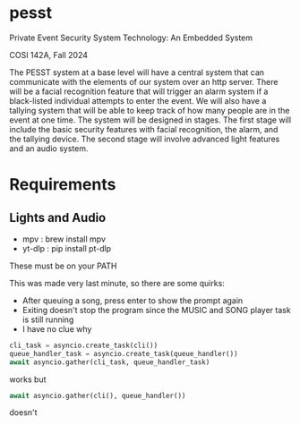 # pesst
Private Event Security System Technology: An Embedded System

COSI 142A, Fall 2024

The PESST system at a base level will have a central system that can communicate with the elements of our system
over an http server. There will be a facial recognition feature that will trigger an alarm system if a black-listed
individual attempts to enter the event. We will also have a tallying system that will be able to keep track of how
many people are in the event at one time. The system will be designed in stages. The first stage will include the
basic security features with facial recognition, the alarm, and the tallying device. The second stage will involve
advanced light features and an audio system.

# Requirements
## Lights and Audio
- mpv : brew install mpv
- yt-dlp : pip install pt-dlp

These must be on your PATH

This was made very last minute, so there are some quirks:
- After queuing a song, press enter to show the prompt again
- Exiting doesn't stop the program since the MUSIC and SONG player task is still running
- I have no clue why     

``` python
cli_task = asyncio.create_task(cli())
queue_handler_task = asyncio.create_task(queue_handler()) 
await asyncio.gather(cli_task, queue_handler_task)
```
works but 
``` python
await asyncio.gather(cli(), queue_handler())
```
doesn't